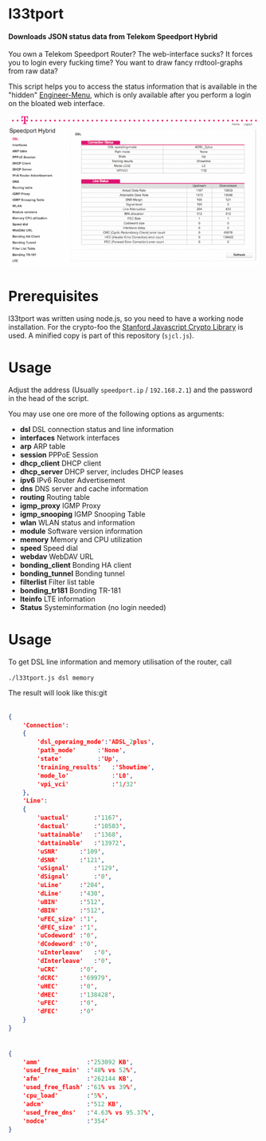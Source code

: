 
l33tport
======

#### Downloads JSON status data from Telekom Speedport Hybrid

You own a Telekom Speedport Router? The web-interface sucks? It forces you to login every fucking time? You want to draw fancy rrdtool-graphs from raw data?

This script helps you to access the status information that is available in the "hidden" [Engineer-Menu](http://speedport.ip/engineer/html/dsl.html?lang=en), which is only available after you perform a login on the bloated web interface.

![The engineer menu of the Telekom Speedport Hybrid.](assets/EngineerMenu.jpg)

Prerequisites
==========
l33tport was written using node.js, so you need to have a working node installation. For the crypto-foo the [Stanford Javascript Crypto Library](https://github.com/bitwiseshiftleft/sjclsjcl.js) is used. A minified copy is part of this repository (```sjcl.js```).

Usage
=====

Adjust the address (Usually ```speedport.ip``` / ```192.168.2.1```) and the password in the head of the script.

You may use one ore more of the following options as arguments:

* **dsl**              DSL connection status and line information
* **interfaces**       Network interfaces
* **arp**              ARP table
* **session**          PPPoE Session
* **dhcp_client**      DHCP client
* **dhcp_server**      DHCP server, includes DHCP leases 
* **ipv6**             IPv6 Router Advertisement
* **dns**              DNS server and cache information
* **routing**          Routing table
* **igmp_proxy**       IGMP Proxy
* **igmp_snooping**    IGMP Snooping Table
* **wlan**             WLAN status and information
* **module**           Software version information
* **memory**           Memory and CPU utilization
* **speed**            Speed dial
* **webdav**           WebDAV URL
* **bonding_client**   Bonding HA client
* **bonding_tunnel**   Bonding tunnel
* **filterlist**       Filter list table
* **bonding_tr181**    Bonding TR-181
* **lteinfo**          LTE information
* **Status**           Systeminformation (no login needed)

 Usage
=====

To get DSL line information and memory utilisation of the router, call

 ```./l33tport.js dsl memory```

The result will look like this:git 
 
```JSON

{
	'Connection':
	{
		'dsl_operaing_mode':'ADSL_2plus',
		'path_mode'		 :'None',
		'state'			 :'Up',
		'training_results'	 :'Showtime',
		'mode_lo'			 :'L0',
		'vpi_vci'			 :'1/32'
	},
	'Line':
	{
		'uactual'		:'1167',
		'dactual'		:'10503',
		'uattainable'	:'1368',
		'dattainable'	:'13972',
		'uSNR'		:'109',
		'dSNR'		:'121',
		'uSignal'		:'129',
		'dSignal'		:'0',
		'uLine'		:'204',
		'dLine'		:'430',
		'uBIN'		:'512',
		'dBIN'		:'512',
		'uFEC_size'	:'1',
		'dFEC_size'	:'1',
		'uCodeword'	:'0',
		'dCodeword'	:'0',
		'uInterleave'	:'0',
		'dInterleave'	:'0',
		'uCRC'		:'0',
		'dCRC'		:'69979',
		'uHEC'		:'0',
		'dHEC'		:'138428',
		'uFEC'		:'0',
		'dFEC'		:'0'
	}
}

 
{
    'amm'             :'253092 KB',
    'used_free_main'  :'48% vs 52%',
    'afm'             :'262144 KB',
    'used_free_flash' :'61% vs 39%',
    'cpu_load'        :'5%',
    'adcm'            :'512 KB',
    'used_free_dns'   :'4.63% vs 95.37%',
    'nodce'           :'354'
}

```